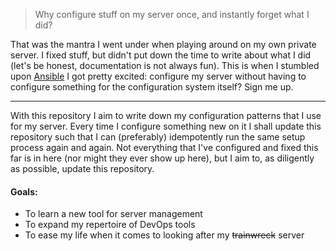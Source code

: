 > Why configure stuff on my server once, and instantly forget what I did?

That was the mantra I went under when playing around on my own private server.
I fixed stuff, but didn't put down the time to write about what I did (let's be honest, documentation is not always fun).
This is when I stumbled upon [Ansible](https://www.ansible.com/) I got pretty excited: configure my server without having to configure something for the configuration system itself?
Sign me up.

---

With this repository I aim to write down my configuration patterns that I use for my server.
Every time I configure something new on it I shall update this repository such that I can (preferably) idempotently run the same setup process again and again.
Not everything that I've configured and fixed this far is in here (nor might they ever show up here), but I aim to, as diligently as possible, update this repository.

#### Goals:

- To learn a new tool for server management
- To expand my repertoire of DevOps tools
- To ease my life when it comes to looking after my ~~trainwreck~~ server
